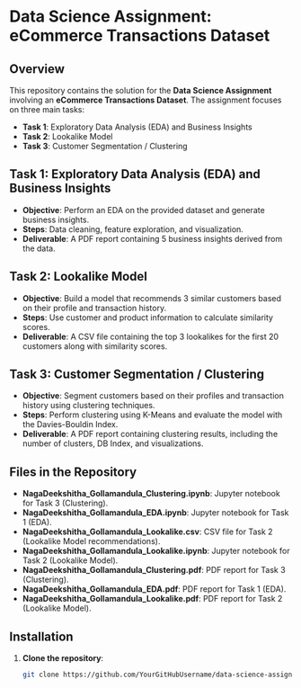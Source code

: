 # Data Science Assignment: eCommerce Transactions Dataset

## Overview
This repository contains the solution for the **Data Science Assignment** involving an **eCommerce Transactions Dataset**. The assignment focuses on three main tasks:

- **Task 1**: Exploratory Data Analysis (EDA) and Business Insights
- **Task 2**: Lookalike Model
- **Task 3**: Customer Segmentation / Clustering

## Task 1: Exploratory Data Analysis (EDA) and Business Insights
- **Objective**: Perform an EDA on the provided dataset and generate business insights.
- **Steps**: Data cleaning, feature exploration, and visualization.
- **Deliverable**: A PDF report containing 5 business insights derived from the data.

## Task 2: Lookalike Model
- **Objective**: Build a model that recommends 3 similar customers based on their profile and transaction history.
- **Steps**: Use customer and product information to calculate similarity scores.
- **Deliverable**: A CSV file containing the top 3 lookalikes for the first 20 customers along with similarity scores.

## Task 3: Customer Segmentation / Clustering
- **Objective**: Segment customers based on their profiles and transaction history using clustering techniques.
- **Steps**: Perform clustering using K-Means and evaluate the model with the Davies-Bouldin Index.
- **Deliverable**: A PDF report containing clustering results, including the number of clusters, DB Index, and visualizations.

## Files in the Repository
- **NagaDeekshitha_Gollamandula_Clustering.ipynb**: Jupyter notebook for Task 3 (Clustering).
- **NagaDeekshitha_Gollamandula_EDA.ipynb**: Jupyter notebook for Task 1 (EDA).
- **NagaDeekshitha_Gollamandula_Lookalike.csv**: CSV file for Task 2 (Lookalike Model recommendations).
- **NagaDeekshitha_Gollamandula_Lookalike.ipynb**: Jupyter notebook for Task 2 (Lookalike Model).
- **NagaDeekshitha_Gollamandula_Clustering.pdf**: PDF report for Task 3 (Clustering).
- **NagaDeekshitha_Gollamandula_EDA.pdf**: PDF report for Task 1 (EDA).
- **NagaDeekshitha_Gollamandula_Lookalike.pdf**: PDF report for Task 2 (Lookalike Model).

## Installation
1. **Clone the repository**:
   ```bash
   git clone https://github.com/YourGitHubUsername/data-science-assignment-ecommerce-transactions.git
